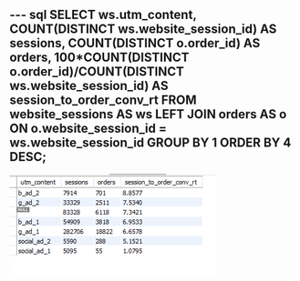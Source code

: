 --- sql
SELECT
	ws.utm_content,
    COUNT(DISTINCT ws.website_session_id) AS sessions,
    COUNT(DISTINCT o.order_id) AS orders,
    100*COUNT(DISTINCT o.order_id)/COUNT(DISTINCT ws.website_session_id) AS session_to_order_conv_rt
FROM website_sessions AS ws
	LEFT JOIN orders AS o
		ON o.website_session_id = ws.website_session_id
GROUP BY 1
ORDER BY 4 DESC;
---

![](https://github.com/Harsha2409/SQL_analyzing_website_traffic_sources/blob/main/Analyzing%20Top%20Traffic%20Sources/result.PNG)
